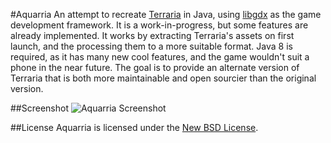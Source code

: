 #Aquarria
An attempt to recreate [Terraria](http://terraria.org/) in Java, using [libgdx](http://libgdx.badlogicgames.com/) as the
game development framework. It is a work-in-progress, but some features are already implemented. It works by extracting
Terraria's assets on first launch, and the processing them to a more suitable format. Java 8 is required, as it has many
new cool features, and the game wouldn't suit a phone in the near future. The goal is to provide an alternate version of
Terraria that is both more maintainable and open sourcier than the original version.

##Screenshot
![Aquarria Screenshot](https://www.dropbox.com/s/uo2wqpgctx6vlo9/Aquarria%20Screenshot.png?raw=1)

##License
Aquarria is licensed under the [New BSD License](http://choosealicense.com/licenses/bsd-3-clause/).
